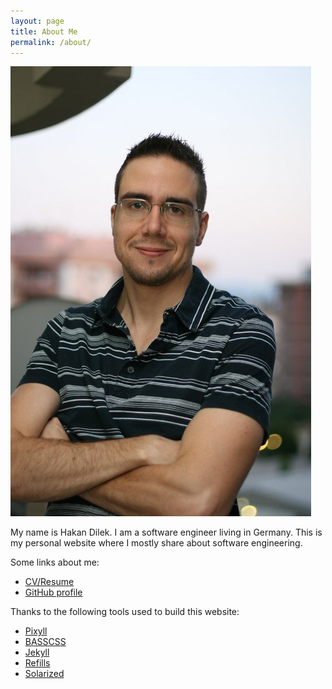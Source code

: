```yaml
---
layout: page
title: About Me
permalink: /about/
---
```


<div class="post-footer">
  <img src="/images/me.jpeg" alt="Hakan Dilek" class="avatar" />
</div>

My name is Hakan Dilek. I am a software engineer living in Germany. This is my
personal website where I mostly share about software engineering.

Some links about me:

 * [CV/Resume](https://goo.gl/mnIocU)
 * [GitHub profile](https://github.com/hakandilek)

Thanks to the following tools used to build this website:

 * [Pixyll](https://github.com/johnotander/pixyll)
 * [BASSCSS](http://basscss.com)
 * [Jekyll](http://jekyllrb.com)
 * [Refills](http://refills.bourbon.io/)
 * [Solarized](http://ethanschoonover.com/solarized)
